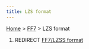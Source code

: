 ```yaml
---
title: LZS format
---
```


[Home](Main%20Page.md) > [FF7](FF7.md) > LZS format

1.  REDIRECT [FF7/LZSS format][]

  [FF7/LZSS format]: ../LZSS%20format.md "wikilink"
